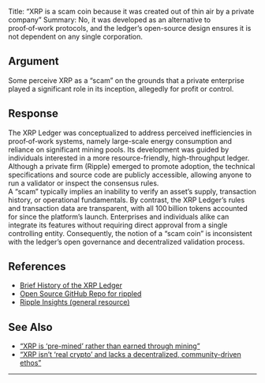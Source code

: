 Title: “XRP is a scam coin because it was created out of thin air by a private company”
Summary: No, it was developed as an alternative to proof‑of‑work protocols, and the ledger’s open-source design ensures it is not dependent on any single corporation.

## Argument  
Some perceive XRP as a “scam” on the grounds that a private enterprise played a significant role in its inception, allegedly for profit or control.

## Response  
The XRP Ledger was conceptualized to address perceived inefficiencies in proof‑of‑work systems, namely large-scale energy consumption and reliance on significant mining pools. Its development was guided by individuals interested in a more resource-friendly, high-throughput ledger. Although a private firm (Ripple) emerged to promote adoption, the technical specifications and source code are publicly accessible, allowing anyone to run a validator or inspect the consensus rules.  
A “scam” typically implies an inability to verify an asset’s supply, transaction history, or operational fundamentals. By contrast, the XRP Ledger’s rules and transaction data are transparent, with all 100 billion tokens accounted for since the platform’s launch. Enterprises and individuals alike can integrate its features without requiring direct approval from a single controlling entity. Consequently, the notion of a “scam coin” is inconsistent with the ledger’s open governance and decentralized validation process.

## References
- [Brief History of the XRP Ledger](https://xrpl.org/history.html)
- [Open Source GitHub Repo for rippled](https://github.com/XRPLF/rippled)
- [Ripple Insights (general resource)](https://ripple.com/insights/)

## See Also
- [“XRP is ‘pre-mined’ rather than earned through mining”](xrp-is-pre-mined-rather-than-earned-through-mining.html)
- [“XRP isn’t ‘real crypto’ and lacks a decentralized, community-driven ethos”](xrp-isnt-real-crypto-and-lacks-a-decentralized-community-driven-ethos.html)

---

